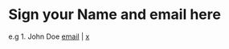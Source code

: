 # Sign your Name and email here
e.g 1. John Doe [email](mailto:john@doe.com) | [x](https://x.com/johndoe)
